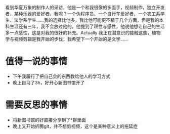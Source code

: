 看到华夏万象的制作人的采访，他是一个和我很像的多面手，视频制作，独立开发者，某种乐器的爱好者。我呢？一个伪程序员、一个自行车爱好者、一个农工系学生、法学系学生……我的选择比他多，我比他可能更不精于几个方面，但是我的本科生涯还有三年，我不会放过他的。他提到了理性与感性，他说他想让自己的生活多一点感性，这是对我的很好的补充。Actually 我正在潜意识的接触这些，植物学与视频剪辑是我开始的步伐，我希望下一个开始的是文学……
# 值得一说的事情
+ 下午我履行了把自己会的东西教给他人的学习方式
+ 晚上自习了3h，好开心新图书馆开了
# 需要反思的事情
+ 将新图书馆的好直接分享到了*群里面
+ 晚上又开始折腾git，并不想剪视频，这个是某种意义上的拖延症
